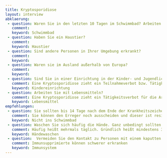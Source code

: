 ```yaml
---
title: Kryptosporidiose
layout: interview
abklaerung:
 - question: Waren Sie in den letzten 10 Tagen im Schwimmbad? Arbeiten Sie in einem Badebetrieb?
   comment:
   keyword: Schwimmbad
 - question: Haben Sie ein Haustier?
   comment:
   keyword: Haustier
 - question: Sind andere Personen in Ihrer Umgebung erkrankt?
   comment:
   keyword:
 - question: Waren sie im Ausland außerhalb von Europa?
   comment:
   keyword:
 - question: Sind Sie in einer Einrichtung in der Kinder- und Jugendliche betreut werden?
   comment: Eine Kryptosporidiose zieht ein Teilnahmeverbot bzw. Tätigkeitsverbot für Kindereinrichtungen nach sich
   keyword: Kindereinrichtung
 - question: Arbeiten Sie mit Lebensmitteln?
   comment: Eine Kryptosporidiose zieht ein Tätigkeitsverbot für die Arbeit mit Lebensmittel nach sich.
   keyword: Lebensmittel
empfehlungen:
 - question: Sie sollten bis 14 Tage nach dem Ende der Krankheitszeichen auf keinen Fall ins Schwimmbad gehen.
   comment: Sie können den Erreger noch ausscheiden und dieser ist resistent gegen Chlor.
   keyword: Nicht ins Schwimmbad
 - question: Waschen Sie sich häufig die Hände. Ganz unbedingt sollten Sie nach dem Toilettenbesuch und vor dem Essen die Hände waschen. Achten Sie auf eine gründliche Wäsche. Verwenden Sie Seife.
   comment: Häufig heißt mehrmals täglich. Gründlich heißt mindestens 30 Sekunden.
   keyword: Händewaschen
 - question:  Vermeiden Sie den Kontakt zu Personen mit einem kaputten Immunsystem. Das sind zum Beispiel Personen mit einer Krebserkrankung, Säuglinge und Menschen mit HIV oder anderen seltenen Erkrankungen die das Immunsystem betreffen.
   comment: Immunsupprimierte können schwerer erkranken
   keyword: Immunsystem
---
```

